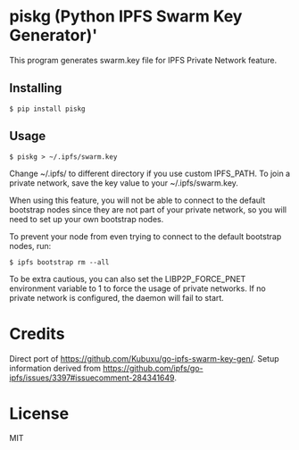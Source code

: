 # piskg (Python IPFS Swarm Key Generator)'

This program generates swarm.key file for IPFS Private Network feature.

## Installing

``` {.sourceCode .bash}
$ pip install piskg
```

## Usage

``` {.sourceCode .bash}
$ piskg > ~/.ipfs/swarm.key
```

Change \~/.ipfs/ to different directory if you use custom IPFS\_PATH. To
join a private network, save the key value to your \~/.ipfs/swarm.key.

When using this feature, you will not be able to connect to the default
bootstrap nodes since they are not part of your private network, so you
will need to set up your own bootstrap nodes.

To prevent your node from even trying to connect to the default
bootstrap nodes, run:

``` {.sourceCode .bash}
$ ipfs bootstrap rm --all
```

To be extra cautious, you can also set the LIBP2P\_FORCE\_PNET
environment variable to 1 to force the usage of private networks. If no
private network is configured, the daemon will fail to start.

Credits
=======

Direct port of <https://github.com/Kubuxu/go-ipfs-swarm-key-gen/>. Setup
information derived from
<https://github.com/ipfs/go-ipfs/issues/3397#issuecomment-284341649>.

License
=======

MIT
